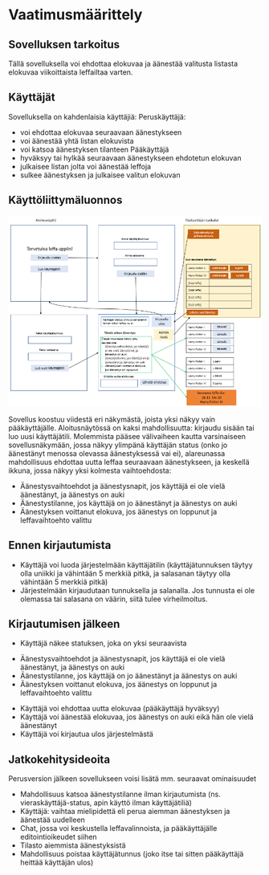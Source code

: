 # Vaatimusmäärittely

## Sovelluksen tarkoitus

Tällä sovelluksella voi ehdottaa elokuvaa ja äänestää valitusta listasta elokuvaa viikoittaista leffailtaa varten. 

## Käyttäjät

Sovelluksella on kahdenlaisia käyttäjiä: 
Peruskäyttäjä: 
- voi ehdottaa elokuvaa seuraavaan äänestykseen
- voi äänestää yhtä listan elokuvista
- voi katsoa äänestyksen tilanteen
Pääkäyttäjä
- hyväksyy tai hylkää seuraavaan äänestykseen ehdotetun elokuvan 
- julkaisee listan jolta voi äänestää leffoja
- sulkee äänestyksen ja julkaisee valitun elokuvan

## Käyttöliittymäluonnos

![](kayttoliittyma-luonnos-versio-1.png)

Sovellus koostuu viidestä eri näkymästä, joista yksi näkyy vain pääkäyttäjälle. Aloitusnäytössä on kaksi mahdollisuutta: kirjaudu sisään tai luo uusi käyttäjätili. Molemmista pääsee välivaiheen kautta varsinaiseen sovellusnäkymään, jossa näkyy ylimpänä käyttäjän status (onko jo äänestänyt menossa olevassa äänestyksessä vai ei), alareunassa mahdollisuus ehdottaa uutta leffaa seuraavaan äänestykseen, ja keskellä
ikkuna, jossa näkyy yksi kolmesta vaihtoehdosta:
- Äänestysvaihtoehdot ja äänestysnapit, jos käyttäjä ei ole vielä äänestänyt, ja äänestys on auki
- Äänestystilanne, jos käyttäjä on jo äänestänyt ja äänestys on auki
- Äänestyksen voittanut elokuva, jos äänestys on loppunut ja leffavaihtoehto valittu

## Ennen kirjautumista

- Käyttäjä voi luoda järjestelmään käyttäjätilin (käyttäjätunnuksen täytyy olla uniikki ja vähintään 5 merkkiä pitkä, ja salasanan täytyy olla vähintään 5 merkkiä pitkä)
- Järjestelmään kirjaudutaan tunnuksella ja salanalla. Jos tunnusta ei ole olemassa tai salasana on väärin, siitä tulee virheilmoitus.

## Kirjautumisen jälkeen

* Käyttäjä näkee statuksen, joka on yksi seuraavista
- Äänestysvaihtoehdot ja äänestysnapit, jos käyttäjä ei ole vielä äänestänyt, ja äänestys on auki
- Äänestystilanne, jos käyttäjä on jo äänestänyt ja äänestys on auki
- Äänestyksen voittanut elokuva, jos äänestys on loppunut ja leffavaihtoehto valittu
* Käyttäjä voi ehdottaa uutta elokuvaa (pääkäyttäjä hyväksyy)
* Käyttäjä voi äänestää elokuvaa, jos äänestys on auki eikä hän ole vielä äänestänyt
* Käyttäjä voi kirjautua ulos järjestelmästä

## Jatkokehitysideoita

Perusversion jälkeen sovellukseen voisi lisätä mm. seuraavat ominaisuudet
- Mahdollisuus katsoa äänestystilanne ilman kirjautumista (ns. vieraskäyttäjä-status, apin käyttö ilman käyttäjätiliä)
- Käyttäjä: vaihtaa mielipidettä eli perua aiemman äänestyksen ja äänestää uudelleen
- Chat, jossa voi keskustella leffavalinnoista, ja pääkäyttäjälle editointioikeudet siihen
- Tilasto aiemmista äänestyksistä
- Mahdollisuus poistaa käyttäjätunnus (joko itse tai sitten pääkäyttäjä heittää käyttäjän ulos)

